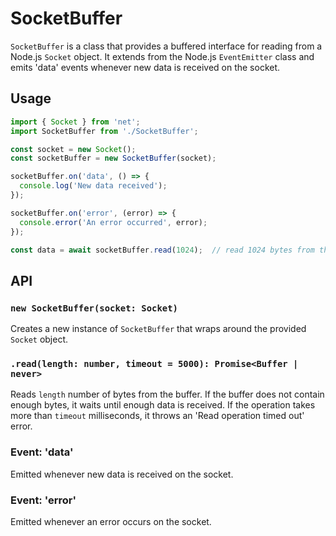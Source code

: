 # SocketBuffer

`SocketBuffer` is a class that provides a buffered interface for reading from a Node.js `Socket` object. It extends from the Node.js `EventEmitter` class and emits 'data' events whenever new data is received on the socket.

## Usage

```typescript
import { Socket } from 'net';
import SocketBuffer from './SocketBuffer';

const socket = new Socket();
const socketBuffer = new SocketBuffer(socket);

socketBuffer.on('data', () => {
  console.log('New data received');
});

socketBuffer.on('error', (error) => {
  console.error('An error occurred', error);
});

const data = await socketBuffer.read(1024);  // read 1024 bytes from the buffer
```

## API

### `new SocketBuffer(socket: Socket)`

Creates a new instance of `SocketBuffer` that wraps around the provided `Socket` object.

### `.read(length: number, timeout = 5000): Promise<Buffer | never>`

Reads `length` number of bytes from the buffer. If the buffer does not contain enough bytes, it waits until enough data is received. If the operation takes more than `timeout` milliseconds, it throws an 'Read operation timed out' error.

### Event: 'data'

Emitted whenever new data is received on the socket.

### Event: 'error'

Emitted whenever an error occurs on the socket.
```